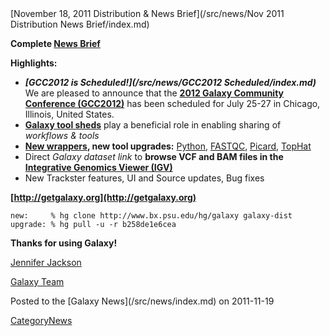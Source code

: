 <div class='newsItemHeader'>[November 18, 2011 Distribution & News Brief](/src/news/Nov 2011 Distribution News Brief/index.md)</div>

**Complete [News Brief](/src/DevNewsBriefs/2011_11_18/index.md)**

**Highlights:**

* ***[GCC2012 is Scheduled!](/src/news/GCC2012 Scheduled/index.md)*** We are pleased to announce that the **[2012 Galaxy Community Conference (GCC2012)](/src/events/GCC2012/index.md)** has been scheduled for July 25-27 in Chicago, Illinois, United States.
* **[Galaxy tool sheds](/src/ToolShed/index.md)** play a beneficial role in enabling sharing of *workflows & tools*
* **[New wrappers](/src/DevNewsBriefs/2011_11_18/index.md#tools), new tool upgrades:** [Python](http://python.org/), [FASTQC](http://www.bioinformatics.bbsrc.ac.uk/projects/fastqc/), [Picard](http://picard.sourceforge.net/), [TopHat](http://tophat.cbcb.umd.edu/)
* Direct *Galaxy dataset link* to **browse VCF and BAM files in the [Integrative Genomics Viewer (IGV)](http://www.broadinstitute.org/igv/)**
* New Trackster features, UI and Source updates, Bug fixes 

**[http://getgalaxy.org](http://getgalaxy.org)**
```
new:     % hg clone http://www.bx.psu.edu/hg/galaxy galaxy-dist
upgrade: % hg pull -u -r b258de1e6cea 
```



**Thanks for using Galaxy!**

[Jennifer Jackson](/src/JenniferJackson/index.md)

[Galaxy Team](/src/GalaxyTeam/index.md)


<div class='newsItemFooter'>Posted to the [Galaxy News](/src/news/index.md) on 2011-11-19</div>

[CategoryNews](/src/CategoryNews/index.md)
